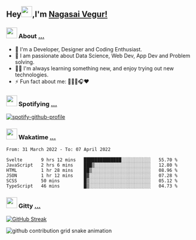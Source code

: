 ## Hey<img src="https://github.com/TheDudeThatCode/TheDudeThatCode/blob/master/Assets/Hi.gif" width="29px">,I'm [Nagasai Vegur!](https://nsvegur.github.io/Blog)

### <img src="https://c.tenor.com/ftqs42Yna-oAAAAi/mochi-mochi-hello-white-mochi-mochi.gif" width="29px"> About [...](https://nsvegur.github.io/Blog/)

- 🔭 I'm a Developer, Designer and Coding Enthusiast.
- 🎲 I am passionate about Data Science, Web Dev, App Dev and Problem solving. 
- 👨‍💻 I'm always learning something new, and enjoy trying out new technologies.
- ⚡ Fun fact about me: 👨🏻‍💻🎧♥️

### <img src="https://c.tenor.com/HJvqN2i4Zs4AAAAi/milk-and-mocha-cute.gif" width="29px"> Spotifying [...](https://spotify-github-profile.vercel.app/api/view?uid=awb202e2k5avst93l65zp104s&redirect=true)

[![spotify-github-profile](https://spotify-github-profile.vercel.app/api/view?uid=awb202e2k5avst93l65zp104s&cover_image=true&theme=novatorem&bar_color=56a5fe&bar_color_cover=false)](https://spotify-github-profile.vercel.app/api/view?uid=awb202e2k5avst93l65zp104s&redirect=true)

### <img src="https://c.tenor.com/P5DB2iGAecsAAAAi/peach-cat.gif" width="29px"> Wakatime [...](https://wakatime.com/@NSVegur)

<!--START_SECTION:waka-->

```text
From: 31 March 2022 - To: 07 April 2022

Svelte       9 hrs 12 mins   ██████████████░░░░░░░░░░░   55.70 %
JavaScript   2 hrs 6 mins    ███▒░░░░░░░░░░░░░░░░░░░░░   12.80 %
HTML         1 hr 28 mins    ██▒░░░░░░░░░░░░░░░░░░░░░░   08.96 %
JSON         1 hr 12 mins    █▓░░░░░░░░░░░░░░░░░░░░░░░   07.28 %
SCSS         50 mins         █▒░░░░░░░░░░░░░░░░░░░░░░░   05.12 %
TypeScript   46 mins         █▒░░░░░░░░░░░░░░░░░░░░░░░   04.73 %
```

<!--END_SECTION:waka-->

### <img src="https://c.tenor.com/C4t3cTtNBagAAAAi/quero.gif" width="29px"> Gitty [...](https://github.com/NSVEGUR?tab=repositories)

[![GitHub Streak](https://github-readme-streak-stats.herokuapp.com?user=NSVEGUR&theme=dark&hide_border=true&date_format=M%20j%5B%2C%20Y%5D&ring=57A6FF&fire=57A6FF&currStreakLabel=57A6FF&background=0F1017)]('https://github.com/NSVEGUR')

![github contribution grid snake animation](https://raw.githubusercontent.com/NSVEGUR/NSVEGUR/output/github-contribution-grid-snake.svg)
